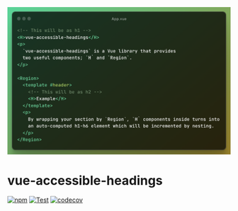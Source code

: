 ![Thumbnail](https://github.com/neet/vue-accessible-headings/blob/main/assets/vue-accessible-headings.png)

# vue-accessible-headings

[![npm](https://img.shields.io/npm/v/vue-accessible-headings.svg)](https://www.npmjs.com/package/vue-accessible-headings)
[![Test](https://github.com/neet/vue-accessible-headings/actions/workflows/test.yaml/badge.svg)](https://github.com/neet/vue-accessible-headings/actions/workflows/test.yaml)
[![codecov](https://codecov.io/gh/neet/vue-accessible-headings/branch/main/graph/badge.svg?token=6WG7O91HVZ)](https://codecov.io/gh/neet/vue-accessible-headings)
